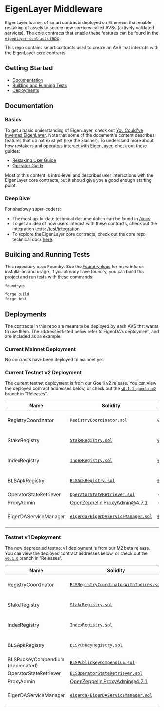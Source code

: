 [core-docs-m2]: https://github.com/Layr-Labs/eigenlayer-contracts/tree/m2-mainnet/docs
[core-repo]: https://github.com/Layr-Labs/eigenlayer-contracts

# EigenLayer Middleware

EigenLayer is a set of smart contracts deployed on Ethereum that enable restaking of assets to secure new services called AVSs (actively validated services). The core contracts that enable these features can be found in the [`eigenlayer-contracts` repo][core-repo].

This repo contains smart contracts used to create an AVS that interacts with the EigenLayer core contracts.

## Getting Started

* [Documentation](#documentation)
* [Building and Running Tests](#building-and-running-tests)
* [Deployments](#deployments)

## Documentation

### Basics

To get a basic understanding of EigenLayer, check out [You Could've Invented EigenLayer](https://www.blog.eigenlayer.xyz/ycie/). Note that some of the document's content describes features that do not exist yet (like the Slasher). To understand more about how restakers and operators interact with EigenLayer, check out these guides:
* [Restaking User Guide](https://docs.eigenlayer.xyz/restaking-guides/restaking-user-guide)
* [Operator Guide](https://docs.eigenlayer.xyz/operator-guides/operator-introduction)

Most of this content is intro-level and describes user interactions with the EigenLayer core contracts, but it should give you a good enough starting point.

### Deep Dive

For shadowy super-coders:
* The most up-to-date technical documentation can be found in [/docs](/docs).
* To get an idea of how users interact with these contracts, check out the integration tests: [/test/integration](./test/integration)
* To explore the EigenLayer core contracts, check out the core repo technical docs [here][core-docs-m2].

## Building and Running Tests

This repository uses Foundry. See the [Foundry docs](https://book.getfoundry.sh/) for more info on installation and usage. If you already have foundry, you can build this project and run tests with these commands:

```sh
foundryup

forge build
forge test
```

## Deployments

The contracts in this repo are meant to be deployed by each AVS that wants to use them. The addresses listed below refer to EigenDA's deployment, and are included as an example.

### Current Mainnet Deployment

No contracts have been deployed to mainnet yet.

### Current Testnet v2 Deployment

The current testnet deployment is from our Goerli v2 release. You can view the deployed contract addresses below, or check out the [`v0.1.1-goerli-m2`](https://github.com/Layr-Labs/eigenlayer-middleware/tree/testnet) branch in "Releases".


| Name | Solidity | Proxy | Implementation | Notes |
| -------- | -------- | -------- | -------- | -------- | 
| RegistryCoordinator | [`RegistryCoordinator.sol`](https://github.com/Layr-Labs/eigenlayer-middleware/blob/testnet/src/RegistryCoordinator.sol) | [`0x7661...3eC6`](https://goerli.etherscan.io/address/0x7661dA87296c0A245d11ADeD7f48265463bc3eC6) | [`0x7dfE...82B5`](https://goerli.etherscan.io/address/0x7dfE0C25483E420eccD04eab8Be44c75a0CE82B5) | Proxy: [OpenZeppelin TUP@4.7.1](https://github.com/OpenZeppelin/openzeppelin-contracts/blob/v4.7.1/contracts/proxy/transparent/TransparentUpgradeableProxy.sol) |
| StakeRegistry | [`StakeRegistry.sol`](https://github.com/Layr-Labs/eigenlayer-middleware/blob/testnet/src/StakeRegistry.sol) | [`0x9949...CfCF`](https://goerli.etherscan.io/address/0x9949f23AD76A8B6E9E090621B10D7d5fC93eCfCF) | [`0xFf76...9536`](https://goerli.etherscan.io/address/0xFf76a8549A56F880EdCD5b911F87389b03aF9536#code) | Proxy: [OpenZeppelin TUP@4.7.1](https://github.com/OpenZeppelin/openzeppelin-contracts/blob/v4.7.1/contracts/proxy/transparent/TransparentUpgradeableProxy.sol) |
| IndexRegistry | [`IndexRegistry.sol`](https://github.com/Layr-Labs/eigenlayer-middleware/blob/testnet/src/IndexRegistry.sol) | [`0x36AA...FE3F`](https://goerli.etherscan.io/address/0x36AA7406E4a724e5ba3e58C9C2703B4Bf532FE3F#code) | [`0x3176...8Beb`](https://goerli.etherscan.io/address/0x317654870F914473642838ACA30f7ddc64f68Beb) | Proxy: [OpenZeppelin TUP@4.7.1](https://github.com/OpenZeppelin/openzeppelin-contracts/blob/v4.7.1/contracts/proxy/transparent/TransparentUpgradeableProxy.sol) |
| BLSApkRegistry | [`BLSApkRegistry.sol`](https://github.com/Layr-Labs/eigenlayer-middleware/blob/testnet/src/BLSApkRegistry.sol) | [`0xb406...1F5F`](https://goerli.etherscan.io/address/0xb406d8e5F4BA1430D57c8231cc872C2c369E1F5F) | [`0x7f57...2063`](https://goerli.etherscan.io/address/0x7f57f298b7270B1D4C8964E33eB6eEfF31aD2063#code) | Proxy: [OpenZeppelin TUP@4.7.1](https://github.com/OpenZeppelin/openzeppelin-contracts/blob/v4.7.1/contracts/proxy/transparent/TransparentUpgradeableProxy.sol) |
| OperatorStateRetriever | [`OperatorStateRetriever.sol`](https://github.com/Layr-Labs/eigenlayer-middleware/blob/testnet/src/OperatorStateRetriever.sol) | - | [`0x357a...EaF8`](https://goerli.etherscan.io/address/0x357a99ccF04fC68Bd8d220263F9182506CBFEaF8) | |
| ProxyAdmin | [OpenZeppelin ProxyAdmin@4.7.1](https://github.com/OpenZeppelin/openzeppelin-contracts/blob/v4.7.1/contracts/proxy/transparent/ProxyAdmin.sol) | - | [`0x28ce...02e2`](https://goerli.etherscan.io/address/0x28ceac2ff82B2E00166e46636e2A4818C29902e2) | |
| EigenDAServiceManager | [`eigenda/EigenDAServiceManager.sol`](https://github.com/Layr-Labs/eigenda/blob/v0.3.0/contracts/src/core/EigenDAServiceManager.sol) | [`0xa3b1...4Ee5`](https://goerli.etherscan.io/address/0xa3b1689Ab85409B15e07d2ED50A6EA9905074Ee5) | [`0x1eEa...9491`](https://goerli.etherscan.io/address/0x1eEa1C6b573f192F33BE6AA56dC9080314a89491) | Proxy: [OpenZeppelin TUP@4.7.1](https://github.com/OpenZeppelin/openzeppelin-contracts/blob/v4.7.1/contracts/proxy/transparent/TransparentUpgradeableProxy.sol) |

### Testnet v1 Deployment

The now deprecated testnet v1 deployment is from our M2 beta release. You can view the deployed contract addresses below, or check out the [`v0.1.0`](https://github.com/Layr-Labs/eigenlayer-middleware/tree/v0.1.0-m2-goerli) branch in "Releases".


| Name | Solidity | Proxy | Implementation | Notes |
| -------- | -------- | -------- | -------- | -------- | 
| RegistryCoordinator | [`BLSRegistryCoordinatorWithIndices.sol`](https://github.com/Layr-Labs/eigenlayer-middleware/blob/v0.1.0-m2-goerli/src/BLSRegistryCoordinatorWithIndices.sol) | [`0x0b30...4C0B`](https://goerli.etherscan.io/address/0x0b30a3427765f136754368a4500bAca8d2a54C0B) | [`0x9A70...a0e4`](https://goerli.etherscan.io/address/0x9A70ED111FaFEC41856202536AFAA38841a9a0e4) | Proxy: [OpenZeppelin TUP@4.7.1](https://github.com/OpenZeppelin/openzeppelin-contracts/blob/v4.7.1/contracts/proxy/transparent/TransparentUpgradeableProxy.sol) |
| StakeRegistry | [`StakeRegistry.sol`](https://github.com/Layr-Labs/eigenlayer-middleware/blob/v0.1.0-m2-goerli/src/StakeRegistry.sol) | [`0x5a83...A206`](https://goerli.etherscan.io/address/0x5a834d58D22742503D8f92dd2f28c866C166A206) | [`0x8741...5B98`](https://goerli.etherscan.io/address/0x8741e3a24d9517Aa19E63122A34680a9A85F5B98) | Proxy: [OpenZeppelin TUP@4.7.1](https://github.com/OpenZeppelin/openzeppelin-contracts/blob/v4.7.1/contracts/proxy/transparent/TransparentUpgradeableProxy.sol) |
| IndexRegistry | [`IndexRegistry.sol`](https://github.com/Layr-Labs/eigenlayer-middleware/blob/v0.1.0-m2-goerli/src/IndexRegistry.sol) | [`0xa8A1...BDF7`](https://goerli.etherscan.io/address/0xa8A14B97d556cEc3f4384C186fB99d72F015BDF7) | [`0x8cd4...8117`](https://goerli.etherscan.io/address/0x8cd4c39B713B026319e35f20B7f19baE28648117) | Proxy: [OpenZeppelin TUP@4.7.1](https://github.com/OpenZeppelin/openzeppelin-contracts/blob/v4.7.1/contracts/proxy/transparent/TransparentUpgradeableProxy.sol) |
| BLSApkRegistry | [`BLSPubkeyRegistry.sol`](https://github.com/Layr-Labs/eigenlayer-middleware/blob/v0.1.0-m2-goerli/src/BLSPubkeyRegistry.sol) | [`0xD8fC...BEcA`](https://goerli.etherscan.io/address/0xD8fCD5c9103962DE37E375EF9dB62cCf39D5BEcA) | [`0x4C9D...aFb8`](https://goerli.etherscan.io/address/0x4C9D23fd901d3d98e75BdcC6a8AC9bA81d8DaFb8) | Proxy: [OpenZeppelin TUP@4.7.1](https://github.com/OpenZeppelin/openzeppelin-contracts/blob/v4.7.1/contracts/proxy/transparent/TransparentUpgradeableProxy.sol) |
| BLSPubkeyCompendium <br />(deprecated) | [`BLSPublicKeyCompendium.sol`](https://github.com/Layr-Labs/eigenlayer-middleware/blob/v0.1.0-m2-goerli/src/BLSPublicKeyCompendium.sol) | - | [`0xc81d...1b19`](https://goerli.etherscan.io/address/0xc81d3963087fe09316cd1e032457989c7ac91b19) | |
| OperatorStateRetriever | [`BLSOperatorStateRetriever.sol`](https://github.com/Layr-Labs/eigenlayer-middleware/blob/v0.1.0-m2-goerli/src/BLSOperatorStateRetriever.sol) | - | [`0x737d...a3a3`](https://goerli.etherscan.io/address/0x737dd62816a9392e84fa21c531af77c00816a3a3) | |
| ProxyAdmin | [OpenZeppelin ProxyAdmin@4.7.1](https://github.com/OpenZeppelin/openzeppelin-contracts/blob/v4.7.1/contracts/proxy/transparent/ProxyAdmin.sol) | - | [`0xbe85...aF3e`](https://goerli.etherscan.io/address/0xbe85B38b6086A45350947DD6dA6d78cc2E4BaF3e) | |
| EigenDAServiceManager | [`eigenda/EigenDAServiceManager.sol`](https://github.com/Layr-Labs/eigenda/blob/f599513723a17ad7bd5693287f75325007deec19/contracts/EigenDAServiceManager.sol#L4831) | [`0x9FcE...0010`](https://goerli.etherscan.io/address/0x9FcE30E01a740660189bD8CbEaA48Abd36040010) | [`0x1261...9606`](https://goerli.etherscan.io/address/0x12612f42bc1f09680c3d0c8dae72d5cd534c9606) | Proxy: [OpenZeppelin TUP@4.7.1](https://github.com/OpenZeppelin/openzeppelin-contracts/blob/v4.7.1/contracts/proxy/transparent/TransparentUpgradeableProxy.sol) |
